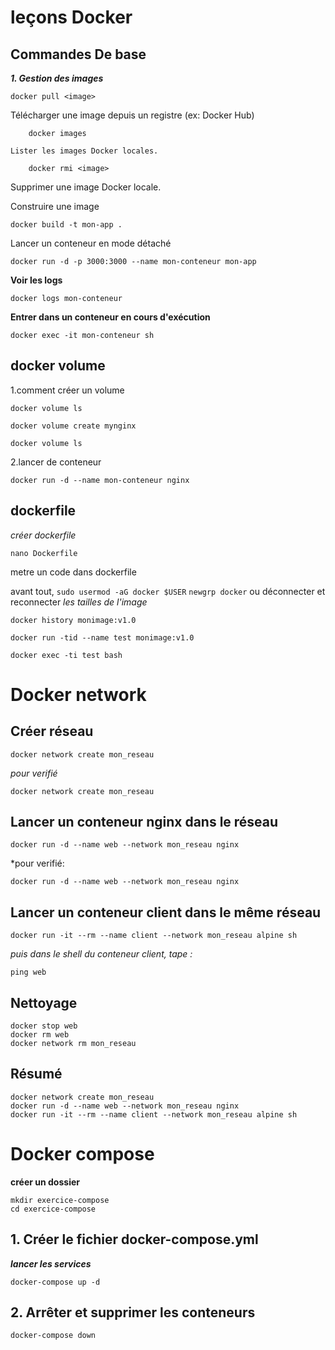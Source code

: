 # leçons Docker
## Commandes De base

***1. Gestion des images***

```
docker pull <image>
```
Télécharger une image depuis un registre (ex: Docker Hub)
```
    docker images
```
    Lister les images Docker locales. 
```
    docker rmi <image>
```
   Supprimer une image Docker locale.

Construire une image
``` 
docker build -t mon-app . 

```
Lancer un conteneur en mode détaché
```
docker run -d -p 3000:3000 --name mon-conteneur mon-app
```

**Voir les logs**
```
docker logs mon-conteneur
```

**Entrer dans un conteneur en cours d'exécution**
```
docker exec -it mon-conteneur sh
```

## docker volume
1.comment créer un volume
```
docker volume ls 

```

```
docker volume create mynginx 
```

```
docker volume ls 
```
2.lancer de conteneur
```
docker run -d --name mon-conteneur nginx 
```
  ## dockerfile 
*créer dockerfile* 
```
nano Dockerfile

```

metre un code dans dockerfile

avant tout,
``` sudo usermod -aG docker $USER ```
``` newgrp docker ``` ou déconnecter et reconnecter
*les tailles de l'image*
```
docker history monimage:v1.0
 ```
``` 
docker run -tid --name test monimage:v1.0

```
``` 
docker exec -ti test bash
```

# Docker network 
## Créer réseau 
```
docker network create mon_reseau

```
*pour verifié*
```
docker network create mon_reseau
```

## Lancer un conteneur nginx dans le réseau 
```
docker run -d --name web --network mon_reseau nginx
```
*pour verifié:

```
docker run -d --name web --network mon_reseau nginx
```

## Lancer un conteneur client dans le même réseau
```
docker run -it --rm --name client --network mon_reseau alpine sh
```

*puis dans le shell du conteneur client, tape :*
```
ping web

```

##  Nettoyage
```
docker stop web
docker rm web
docker network rm mon_reseau
```
## Résumé 
```
docker network create mon_reseau
docker run -d --name web --network mon_reseau nginx
docker run -it --rm --name client --network mon_reseau alpine sh
```
# Docker compose
**créer un dossier**
```
mkdir exercice-compose
cd exercice-compose
```
## 1. Créer le fichier docker-compose.yml

***lancer les services***
```
docker-compose up -d
```

## 2. Arrêter et supprimer les conteneurs
```
docker-compose down

```

